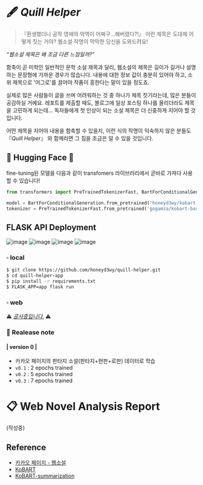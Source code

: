 # 🖋 _Quill Helper_
>『환생했더니 공작 영애의 악역이 어쩌구...해버렸다?!』 이런 제목은 도대체 어떻게 짓는 거야? 웹소설 작명이 막막한 당신을 도와드려요!

_“웹소설 제목은 왜 조금 다른 느낌일까?”_

함축이 곧 미학인 일반적인 문학 소설 제목과 달리, 웹소설의 제목은 길이가 길거나 설명하는 문장형에 가까운 경우가 많습니다. 내용에 대한 정보 값이 충분히 있어야 하고, 소위 제목으로 '어그로'를 끌어야 작품이 흥한다는 말이 있을 정도죠.

실제로 많은 사람들이 글을 쓰며 어려워하는 것 중 하나가 제목 짓기라는데, 많은 분들이 공감하실 거예요. 레포트를 제출할 때도, 블로그에 일상 포스팅 하나를 올리더라도 제목을 고민하게 되는데... 독자들에게 첫 인상이 되는 소설 제목은 더 신중하게 지어야 할 것입니다. 

어떤 제목을 지어야 내용을 함축할 수 있을지, 이런 식의 작명이 익숙하지 않은 분들도 『_Quill Helper_』 와 함께라면 그 짐을 조금은 덜 수 있을 것입니다.

## 🤗 Hugging Face 🤗
fine-tuning된 모델을 다음과 같이 transfomers 라이브러리에서 곧바로 가져다 사용할 수 있습니다!
```python
from transformers import PreTrainedTokenizerFast, BartForConditionalGeneration

model = BartForConditionalGeneration.from_pretrained('honeyd3wy/kobart-titlenaming-v0.3')
tokenizer = PreTrainedTokenizerFast.from_pretrained('gogamza/kobart-base-v2')
```

## FLASK API Deployment
![image](https://user-images.githubusercontent.com/86245237/146728254-b00cf03b-026e-45e8-a152-26166b87286b.png)
![image](https://user-images.githubusercontent.com/86245237/146728897-3d9af2db-de9d-4e80-9b04-f7fa2de32acf.png)
![image](https://user-images.githubusercontent.com/86245237/146728987-3dd1bb99-deec-4d58-b4bf-c6592ce0bdec.png)
![image](https://user-images.githubusercontent.com/86245237/146729046-15c7dd36-bc1e-4e75-ae5f-79ef01272726.png)

### ▫ local
```bash
$ git clone https://github.com/honeyd3wy/quill-helper.git
$ cd quill-helper-app
$ pip install -r requirements.txt
$ FLASK_APP=app flask run
```

### ▫ web
⚠ _[공사중입니다.](https://quill-helper.herokuapp.com/index)_ ⚠  

### 📑 Realease note
#### | version 0 |
  - 카카오 페이지의 판타지 소설(판타지+현판+로판) 데이터로 학습
  - `v0.1` : 2 epochs trained
  - `v0.2` : 5 epochs trained
  - `v0.3` : 7 epochs trained

# 📋 Web Novel Analysis Report
(작성중)

## Reference
- [카카오 페이지 - 웹소설](https://page.kakao.com/main?categoryUid=11&subCategoryUid=11000)
- [KoBART](https://github.com/SKT-AI/KoBART)
- [KoBART-summarization](https://github.com/seujung/KoBART-summarization)
